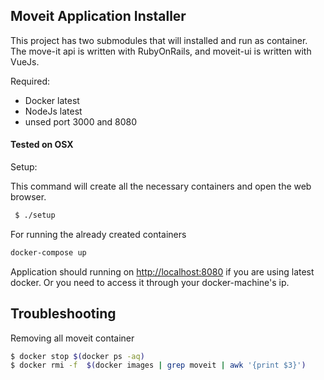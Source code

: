 ## Moveit Application Installer

This project has two submodules that will installed and run as container. 
The move-it api is written with RubyOnRails, and moveit-ui is written with VueJs.

Required:

 * Docker latest
 * NodeJs latest
 * unsed port 3000 and 8080

#### Tested on OSX 

Setup:

This command will create all the necessary containers and open the web browser.

```sh
 $ ./setup 
```

For running the already created containers

```sh
docker-compose up
```

Application should running on [http://localhost:8080](http://localhost:8080) if you are using latest docker.
Or you need to access it through your docker-machine's ip.

## Troubleshooting

Removing all moveit container 

```sh
$ docker stop $(docker ps -aq)
$ docker rmi -f  $(docker images | grep moveit | awk '{print $3}')
```
